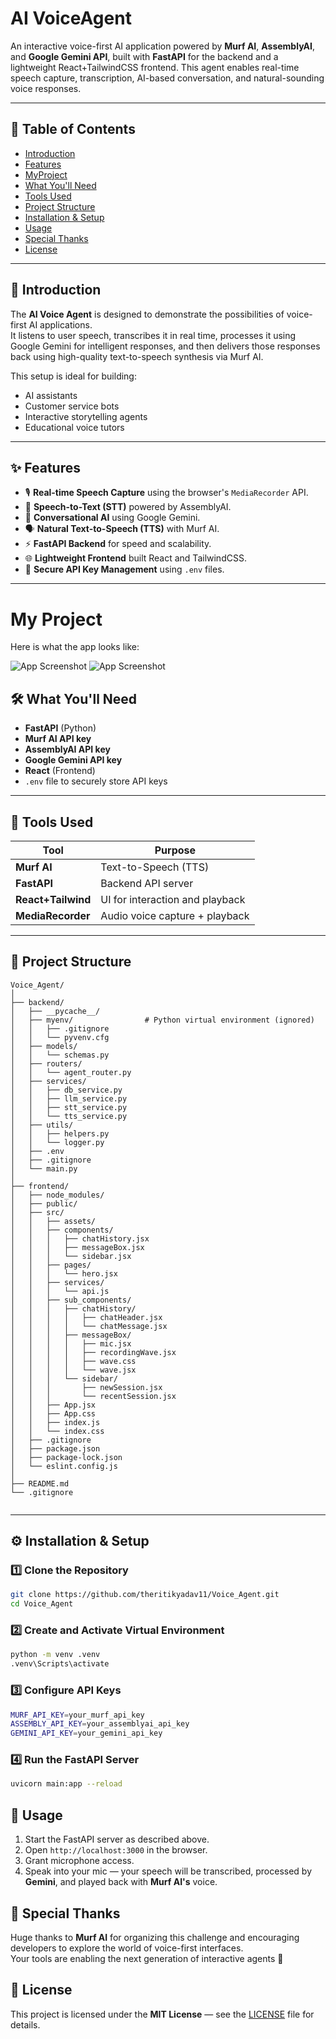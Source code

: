 # **AI VoiceAgent**

An interactive voice-first AI application powered by **Murf AI**, **AssemblyAI**, and **Google Gemini API**, built with **FastAPI** for the backend and a lightweight React+TailwindCSS frontend. This agent enables real-time speech capture, transcription, AI-based conversation, and natural-sounding voice responses.

---

## 📑 Table of Contents

- [Introduction](#introduction)
- [Features](#features)
- [MyProject](#my-project)
- [What You'll Need](#what-youll-need)
- [Tools Used](#tools-used)
- [Project Structure](#project-structure)
- [Installation & Setup](#installation--setup)
- [Usage](#usage)
- [Special Thanks](#special-thanks)
- [License](#license)

---

## 📖 Introduction

The **AI Voice Agent** is designed to demonstrate the possibilities of voice-first AI applications.  
It listens to user speech, transcribes it in real time, processes it using Google Gemini for intelligent responses, and then delivers those responses back using high-quality text-to-speech synthesis via Murf AI.

This setup is ideal for building:

- AI assistants
- Customer service bots
- Interactive storytelling agents
- Educational voice tutors

---

## ✨ Features

- 🎙 **Real-time Speech Capture** using the browser's `MediaRecorder` API.
- 📝 **Speech-to-Text (STT)** powered by AssemblyAI.
- 🧠 **Conversational AI** using Google Gemini.
- 🗣 **Natural Text-to-Speech (TTS)** with Murf AI.
- ⚡ **FastAPI Backend** for speed and scalability.
- 🌐 **Lightweight Frontend** built React and TailwindCSS.
- 🔑 **Secure API Key Management** using `.env` files.

---

# My Project

Here is what the app looks like:

![App Screenshot](Images/screenshot1.PNG)
![App Screenshot](Images/screenshot2.PNG)

## 🛠 What You'll Need

- **FastAPI** (Python)
- **Murf AI API key**
- **AssemblyAI API key**
- **Google Gemini API key**
- **React** (Frontend)
- `.env` file to securely store API keys

---

## 🧩 Tools Used

| Tool               | Purpose                         |
| ------------------ | ------------------------------- |
| **Murf AI**        | Text-to-Speech (TTS)            |
| **FastAPI**        | Backend API server              |
| **React+Tailwind** | UI for interaction and playback |
| **MediaRecorder**  | Audio voice capture + playback |

---

## 📂 Project Structure

```
Voice_Agent/
│
├── backend/
│   ├── __pycache__/
│   ├── myenv/                # Python virtual environment (ignored)
│   │   ├── .gitignore
│   │   └── pyvenv.cfg
│   ├── models/
│   │   └── schemas.py
│   ├── routers/
│   │   └── agent_router.py
│   ├── services/
│   │   ├── db_service.py
│   │   ├── llm_service.py
│   │   ├── stt_service.py
│   │   └── tts_service.py
│   ├── utils/
│   │   ├── helpers.py
│   │   └── logger.py
│   ├── .env
│   ├── .gitignore
│   └── main.py
│
├── frontend/
│   ├── node_modules/
│   ├── public/
│   ├── src/
│   │   ├── assets/
│   │   ├── components/
│   │   │   ├── chatHistory.jsx
│   │   │   ├── messageBox.jsx
│   │   │   └── sidebar.jsx
│   │   ├── pages/
│   │   │   └── hero.jsx
│   │   ├── services/
│   │   │   └── api.js
│   │   ├── sub_components/
│   │   │   ├── chatHistory/
│   │   │   │   ├── chatHeader.jsx
│   │   │   │   └── chatMessage.jsx
│   │   │   ├── messageBox/
│   │   │   │   ├── mic.jsx
│   │   │   │   ├── recordingWave.jsx
│   │   │   │   ├── wave.css
│   │   │   │   └── wave.jsx
│   │   │   └── sidebar/
│   │   │       ├── newSession.jsx
│   │   │       └── recentSession.jsx
│   │   ├── App.jsx
│   │   ├── App.css
│   │   ├── index.js
│   │   └── index.css
│   ├── .gitignore
│   ├── package.json
│   ├── package-lock.json
│   └── eslint.config.js
│
├── README.md
└── .gitignore


```

---

## ⚙️ Installation & Setup

### 1️⃣ Clone the Repository

```bash
git clone https://github.com/theritikyadav11/Voice_Agent.git
cd Voice_Agent
```

### 2️⃣ Create and Activate Virtual Environment

```bash
python -m venv .venv
.venv\Scripts\activate
```

### 3️⃣ Configure API Keys

```bash
MURF_API_KEY=your_murf_api_key
ASSEMBLY_API_KEY=your_assemblyai_api_key
GEMINI_API_KEY=your_gemini_api_key
```

### 4️⃣ Run the FastAPI Server

```bash
uvicorn main:app --reload
```

## 🚀 Usage

1. Start the FastAPI server as described above.
2. Open `http://localhost:3000` in the browser.
3. Grant microphone access.
4. Speak into your mic — your speech will be transcribed, processed by **Gemini**, and played back with **Murf AI's** voice.

## 🙌 Special Thanks

Huge thanks to **Murf AI** for organizing this challenge and encouraging developers to explore the world of voice-first interfaces.  
Your tools are enabling the next generation of interactive agents 💜

## 📜 License

This project is licensed under the **MIT License** — see the [LICENSE](LICENSE) file for details.
